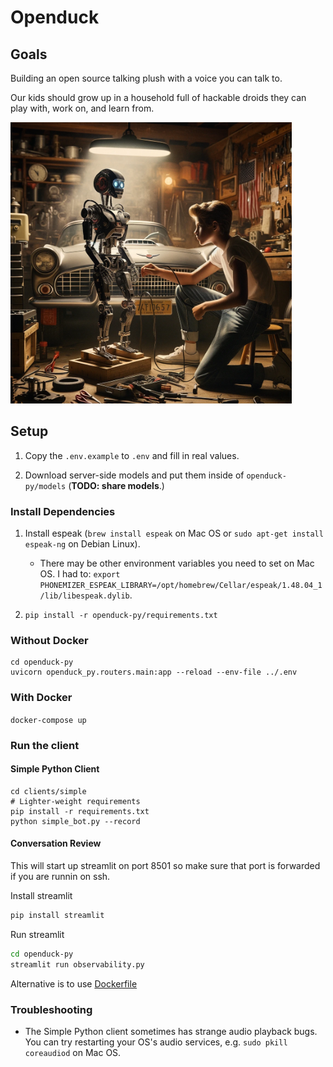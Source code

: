 # Openduck

## Goals

Building an open source talking plush with a voice you can talk to.

Our kids should grow up in a household full of hackable droids they can play with, work on, and learn from.

<img src="goal.webp" width="450px"/>

## Setup

1. Copy the `.env.example` to `.env` and fill in real values.

2. Download server-side models and put them inside of `openduck-py/models` (**TODO: share models**.)

### Install Dependencies

1. Install espeak (`brew install espeak` on Mac OS or `sudo apt-get install espeak-ng` on Debian Linux).
   
   - There may be other environment variables you need to set on Mac OS. I had to: `export PHONEMIZER_ESPEAK_LIBRARY=/opt/homebrew/Cellar/espeak/1.48.04_1/lib/libespeak.dylib`.
     
3. `pip install -r openduck-py/requirements.txt`

### Without Docker

```
cd openduck-py
uvicorn openduck_py.routers.main:app --reload --env-file ../.env
```

### With Docker

`docker-compose up`

### Run the client

#### Simple Python Client

```
cd clients/simple
# Lighter-weight requirements
pip install -r requirements.txt
python simple_bot.py --record
```

#### Conversation Review
This will start up streamlit on port 8501 so make sure that port is forwarded if you are runnin on ssh. 

Install streamlit
```bash
pip install streamlit
```

Run streamlit
```bash
cd openduck-py
streamlit run observability.py
```

Alternative is to use [Dockerfile](Dockerfile.observability)

### Troubleshooting

- The Simple Python client sometimes has strange audio playback bugs. You can try restarting your OS's audio services, e.g. `sudo pkill coreaudiod` on Mac OS.
